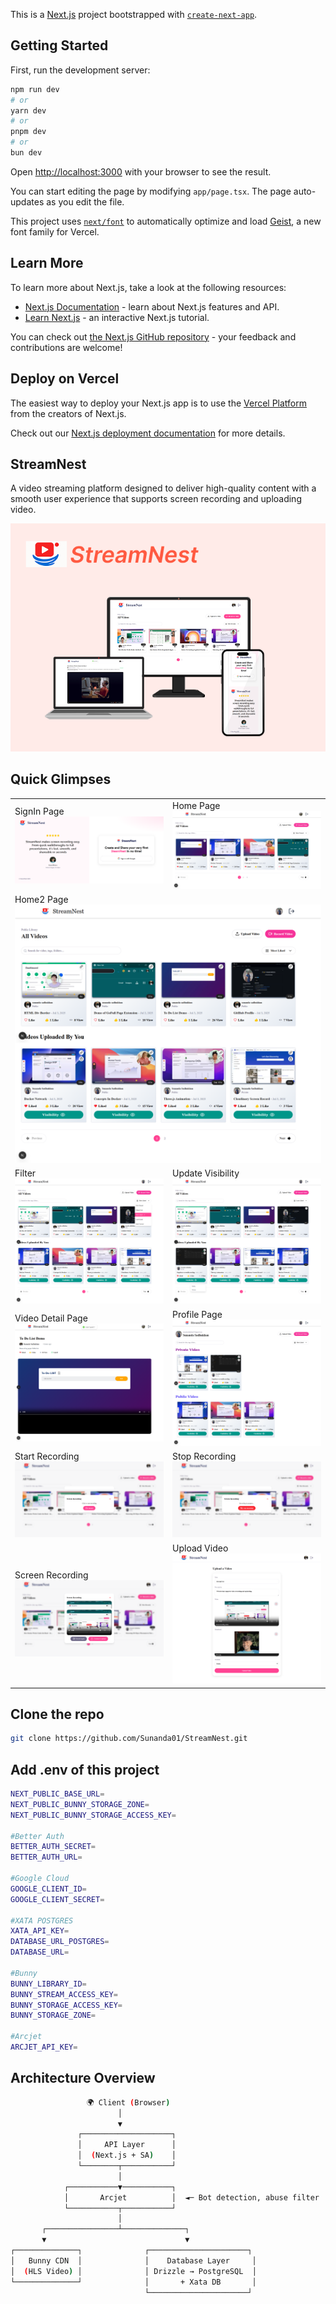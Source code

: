This is a [Next.js](https://nextjs.org) project bootstrapped with [`create-next-app`](https://nextjs.org/docs/app/api-reference/cli/create-next-app).

## Getting Started

First, run the development server:

```bash
npm run dev
# or
yarn dev
# or
pnpm dev
# or
bun dev
```

Open [http://localhost:3000](http://localhost:3000) with your browser to see the result.

You can start editing the page by modifying `app/page.tsx`. The page auto-updates as you edit the file.

This project uses [`next/font`](https://nextjs.org/docs/app/building-your-application/optimizing/fonts) to automatically optimize and load [Geist](https://vercel.com/font), a new font family for Vercel.

## Learn More

To learn more about Next.js, take a look at the following resources:

- [Next.js Documentation](https://nextjs.org/docs) - learn about Next.js features and API.
- [Learn Next.js](https://nextjs.org/learn) - an interactive Next.js tutorial.

You can check out [the Next.js GitHub repository](https://github.com/vercel/next.js) - your feedback and contributions are welcome!

## Deploy on Vercel

The easiest way to deploy your Next.js app is to use the [Vercel Platform](https://vercel.com/new?utm_medium=default-template&filter=next.js&utm_source=create-next-app&utm_campaign=create-next-app-readme) from the creators of Next.js.

Check out our [Next.js deployment documentation](https://nextjs.org/docs/app/building-your-application/deploying) for more details.

## StreamNest

A video streaming platform designed to deliver high-quality content with a smooth user experience that supports screen recording and uploading video.

<img src="/public/screenshots/Poster.png" alt="Poster" />

## Quick Glimpses

<table>
  <tr>
    <td>SignIn Page<br><img src="/public/screenshots/sign-in.png" alt="Register Page" /></td>
     <td>Home Page<br><img src="/public/screenshots/home.png" alt="Home Page" /></td>
    </tr>
     <tr>
    <td colspan=2>Home2 Page<br><img src="/public/screenshots/home2.png" alt="Home2 Page" /></td>
    </tr>
    <tr>
    <td>Filter<br/> <img src="/public/screenshots/filter.png" alt="Filter" /></td>
     <td>Update Visibility<br/> <img src="/public/screenshots/update_visibility.png" alt="Update Visibility" /></td>
  </tr>
   <tr>
    <td>Video Detail Page<br/> <img src="/public/screenshots/video-detail.png" alt="Video Detail Page" /></td>
     <td>Profile Page<br/> <img src="/public/screenshots/profile.png" alt="Profile Page" /></td>
  </tr>
   <tr>
    <td>Start Recording<br/> <img src="/public/screenshots/start-recording.png" alt="Start Recording" /></td>
     <td>Stop Recording<br/> <img src="/public/screenshots/stop-recording.png" alt="Stop Recording" /></td>
  </tr>
   <tr>
    <td>Screen Recording<br/> <img src="/public/screenshots/screen-recording.png" alt="Screen Recording" /></td>
     <td>Upload Video<br/> <img src="/public/screenshots/uplaod-video.png" alt="Upload Video" /></td>
  </tr>
</table>

## Clone the repo

```bash
git clone https://github.com/Sunanda01/StreamNest.git
```

## Add .env of this project

```bash
NEXT_PUBLIC_BASE_URL=
NEXT_PUBLIC_BUNNY_STORAGE_ZONE=
NEXT_PUBLIC_BUNNY_STORAGE_ACCESS_KEY=

#Better Auth
BETTER_AUTH_SECRET=
BETTER_AUTH_URL=

#Google Cloud
GOOGLE_CLIENT_ID=
GOOGLE_CLIENT_SECRET=

#XATA POSTGRES
XATA_API_KEY=
DATABASE_URL_POSTGRES=
DATABASE_URL=

#Bunny
BUNNY_LIBRARY_ID=
BUNNY_STREAM_ACCESS_KEY=
BUNNY_STORAGE_ACCESS_KEY=
BUNNY_STORAGE_ZONE=

#Arcjet
ARCJET_API_KEY=
```

## Architecture Overview

```bash
                 🌍 Client (Browser)
                        │
                        ▼
               ┌────────────────────┐
               │     API Layer      │
               │  (Next.js + SA)    │
               └────────┬───────────┘
                        │
            ┌───────────▼───────────┐
            │       Arcjet          │  ◄─ Bot detection, abuse filter
            └───────────┬───────────┘
                        │
       ┌────────────────┴──────────────┐
       ▼                               ▼
┌──────────────┐              ┌──────────────────────┐
│   Bunny CDN  │              │    Database Layer     │
│  (HLS Video) │              │ Drizzle → PostgreSQL  │
└──────────────┘              │       + Xata DB       │
                              └──────────────────────┘


```
